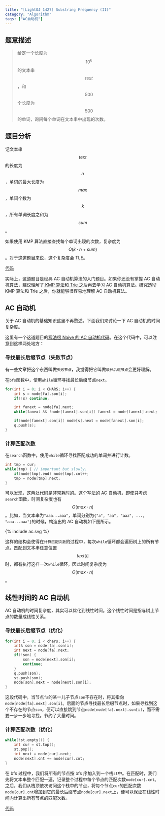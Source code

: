 ```yaml
---
title: "[LightOJ 1427] Substring Frequency (II)"
category: "Algorithm"
tags: ["AC自动机"]
---
```

## 题意描述
>给定一个长度为 $$10^6$$ 的文本串 $$text$$，和 $$500$$ 个长度为 $$500$$ 的单词，询问每个单词在文本串中出现的次数。

## 题目分析
记文本串 $$text$$ 的长度为 $$n$$，单词的最大长度为 $$max$$，单词个数为 $$k$$，所有单词长度之和为 $$sum$$。

如果使用 KMP 算法直接查找每个单词出现的次数，复杂度为 $$O(k\cdot n+sum)$$。对于这道题目来说，这个复杂度会 TLE。

[代码][1]

实际上，这道题目是经典 AC 自动机算法的入门题目。如果你还没有掌握 AC 自动机算法，建议理解了[ KMP 算法][2]和[ Trie ][3]之后再去学习 AC 自动机算法。研究透彻 KMP 算法和 Trie 之后，你就能够很容易地理解 AC 自动机算法。

## AC 自动机
关于 AC 自动机的基础知识这里不再赘述。下面我们来讨论一下 AC 自动机的时间复杂度。

这里有一个这道题目的[写法很 Naive 的 AC 自动机代码][4]。在这个代码中，可以注意到这样两处地方：

### 寻找最长后缀节点（失败节点）
有一些文章把这个东西叫做`失败节点`，我觉得把它叫做`最长后缀节点`会更好理解。


在`bfs`函数中，使用`while`循环寻找最长后缀节点`next`。
``` cpp
for(int i = 0; i < CHARS; i++) {
    int s = node[fa].son[i];
    if(!s) continue;

    int fanext = node[fa].next;
    while(fanext && !node[fanext].son[i]) fanext = node[fanext].next;

    if(node[fanext].son[i]) node[s].next = node[fanext].son[i];
    q.push(s);
}
```

### 计算匹配次数
在`search`函数中，使用`while`循环寻找匹配成功的单词并进行计数。
``` cpp
int tmp = cur;
while(tmp) { // important but slowly.
	if(node[tmp].end) node[tmp].cnt++;
	tmp = node[tmp].next;
}
```

可以发现，这两处代码是非常耗时的。这个写法的 AC 自动机，即使只考虑`search`函数，时间复杂度也有 $$O(max \cdot n)$$。比如，当文本串为`"aaa...aaa"`，单词分别为`{"a", "aa", "aaa", ..., "aaa...aaa"}`的时候，构造出的 AC 自动机如下图所示。

{% include ac.svg %}

这样的结构会使得在`计算匹配次数`的过程中，每次`while`循环都会遍历树上的所有节点。匹配到文本串任意位置 $$text[i]$$ 时，都有执行这样一次`while`循环，因此时间复杂度为 $$O(max \cdot n)$$。

## 线性时间的 AC 自动机

AC 自动机的时间复杂度，其实可以优化到线性时间。这个线性时间是指与树上节点的数量成线性关系。

### 寻找最长后缀节点（优化）
``` cpp
for(int i = 0; i < chars; i++) {
    int& son = node[fa].son[i];
    int next = node[fa].next;
    if(!son) {
        son = node[next].son[i];
        continue;
    }
    q.push(son);
    st.push(son);
    node[son].next = node[next].son[i];
}
```
这段代码中，当节点`fa`的某一儿子节点`son`不存在时，将其指向`node[node[fa].next].son[i]`。后面的节点寻找最长后缀节点时，如果寻找到这个不存在的节点`son`，便可以直接跳到节点`node[node[fa].next].son[i]`，而不需要一步一步地寻找，节约了大量时间。

### 计算匹配次数（优化）
``` cpp
while(!st.empty()) {
    int cur = st.top();
    st.pop();
    int next = node[cur].next;
    node[next].cnt += node[cur].cnt;
}
```

在 bfs 过程中，我们将所有的节点按 bfs 序加入到一个栈`st`中。在匹配时，我们先将文本串整个匹配一遍，记录整个过程中每个节点的匹配次数`node[cur].cnt`。之后，我们从栈顶依次访问这个栈中的节点，将每个节点`cur`的匹配次数`node[cur].cnt`增加到它的最长后缀节点`node[cur].next`上，便可以保证在线性时间内计算出所有节点的匹配次数。

[代码][5]

[1]: https://github.com/YuCrazing/ACM-solutions/blob/master/LightOJ/1427%20-%20Substring%20Frequency%20(II)%20(KMP).cpp

[2]: http://blog.csdn.net/yutianzuijin/article/details/11954939/
[3]: https://en.wikipedia.org/wiki/Trie
[4]: https://github.com/YuCrazing/ACM-solutions/blob/master/LightOJ/1427%20-%20Substring%20Frequency%20(II)%20(naive).cpp
[5]: https://github.com/YuCrazing/ACM-solutions/blob/master/LightOJ/1427%20-%20Substring%20Frequency%20(II)%20(code_optimized).cpp
